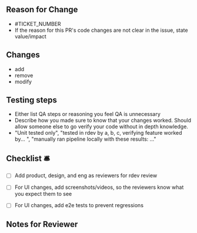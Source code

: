 ## Reason for Change

- #TICKET_NUMBER
- If the reason for this PR's code changes are not clear in the issue, state value/impact

## Changes

- add
- remove
- modify

## Testing steps

- Either list QA steps or reasoning you feel QA is unnecessary
- Describe how you made sure to know that your changes worked. Should allow someone else to go verify your code without in depth knowledge.
- "Unit tested only", "tested in rdev by a, b, c, verifying feature worked by... ", "manually ran pipeline locally with these results: ..."

## Checklist 🛎️

- [ ] Add product, design, and eng as reviewers for rdev review

- [ ] For UI changes, add screenshots/videos, so the reviewers know what you expect them to see

- [ ] For UI changes, add e2e tests to prevent regressions

## Notes for Reviewer
